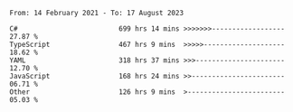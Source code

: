 <!-- [![Top Langs](https://github-readme-stats.vercel.app/api/top-langs/?username=thititongumpun&layout=compact&langs_count=7&theme=prussian)](https://github.com/thititongumpun)
[![Anurag's GitHub stats](https://github-readme-stats.vercel.app/api?username=thititongumpun&hide=stars&show_icons=true&theme=prussian)](https://github.com/thititongumpun) -->

<!--START_SECTION:waka-->

```text
From: 14 February 2021 - To: 17 August 2023

C#                         699 hrs 14 mins >>>>>>>------------------   27.87 %
TypeScript                 467 hrs 9 mins  >>>>>--------------------   18.62 %
YAML                       318 hrs 37 mins >>>----------------------   12.70 %
JavaScript                 168 hrs 24 mins >>-----------------------   06.71 %
Other                      126 hrs 9 mins  >------------------------   05.03 %
```

<!--END_SECTION:waka-->
